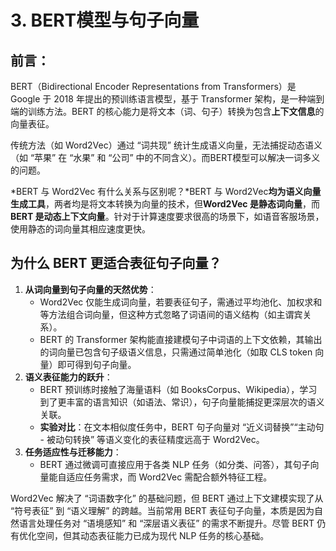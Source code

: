 # 3. BERT模型与句子向量

## 前言：

BERT（Bidirectional Encoder Representations from Transformers）是 Google 于 2018 年提出的预训练语言模型，基于 Transformer 架构，是一种端到端的训练方法。BERT 的核心能力是将文本（词、句子）转换为包含**上下文信息**的向量表征。

传统方法（如 Word2Vec）通过 “词共现” 统计生成语义向量，无法捕捉动态语义（如 “苹果” 在 “水果” 和 “公司” 中的不同含义）。而BERT模型可以解决一词多义的问题。

*BERT 与 Word2Vec 有什么关系与区别呢？*BERT 与 Word2Vec**均为语义向量生成工具**，两者均是将文本转换为向量的技术，但**Word2Vec 是静态词向量**，而**BERT 是动态上下文向量**。针对于计算速度要求很高的场景下，如语音客服场景，使用静态的词向量其相应速度更快。



## 为什么 BERT 更适合表征句子向量？

1. **从词向量到句子向量的天然优势**：
   - Word2Vec 仅能生成词向量，若要表征句子，需通过平均池化、加权求和等方法组合词向量，但这种方式忽略了词语间的语义结构（如主谓宾关系）。
   - BERT 的 Transformer 架构能直接建模句子中词语的上下文依赖，其输出的词向量已包含句子级语义信息，只需通过简单池化（如取 CLS token 向量）即可得到句子向量。
2. **语义表征能力的跃升**：
   - BERT 预训练时接触了海量语料（如 BooksCorpus、Wikipedia），学习到了更丰富的语言知识（如语法、常识），句子向量能捕捉更深层次的语义关联。
   - **实验对比**：在文本相似度任务中，BERT 句子向量对 “近义词替换”“主动句 - 被动句转换” 等语义变化的表征精度远高于 Word2Vec。
3. **任务适应性与迁移能力**：
   - BERT 通过微调可直接应用于各类 NLP 任务（如分类、问答），其句子向量能自适应任务需求，而 Word2Vec 需配合额外特征工程。

Word2Vec 解决了 “词语数字化” 的基础问题，但 BERT 通过上下文建模实现了从 “符号表征” 到 “语义理解” 的跨越。当前常用 BERT 表征句子向量，本质是因为自然语言处理任务对 “语境感知” 和 “深层语义表征” 的需求不断提升。尽管 BERT 仍有优化空间，但其动态表征能力已成为现代 NLP 任务的核心基础。
